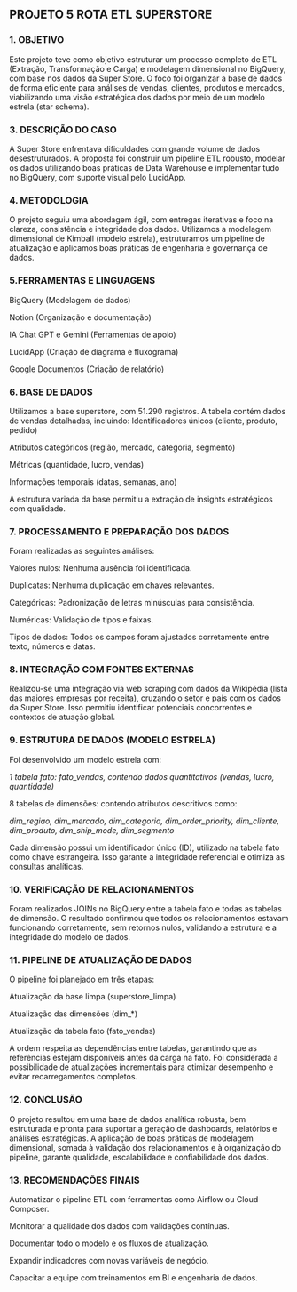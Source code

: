 ## ****PROJETO 5 ROTA ETL SUPERSTORE****


### 1. OBJETIVO
   
Este projeto teve como objetivo estruturar um processo completo de ETL (Extração, Transformação e Carga) e modelagem dimensional no BigQuery, com base nos dados da Super Store. O foco foi organizar a base de dados de forma eficiente para análises de vendas, clientes, produtos e mercados, viabilizando uma visão estratégica dos dados por meio de um modelo estrela (star schema).

### 3. DESCRIÇÃO DO CASO
   
A Super Store enfrentava dificuldades com grande volume de dados desestruturados. A proposta foi construir um pipeline ETL robusto, modelar os dados utilizando boas práticas de Data Warehouse e implementar tudo no BigQuery, com suporte visual pelo LucidApp.

### 4. METODOLOGIA
   
O projeto seguiu uma abordagem ágil, com entregas iterativas e foco na clareza, consistência e integridade dos dados. Utilizamos a modelagem dimensional de Kimball (modelo estrela), estruturamos um pipeline de atualização e aplicamos boas práticas de engenharia e governança de dados.

### 5.FERRAMENTAS E LINGUAGENS

BigQuery (Modelagem de dados)

Notion (Organização e documentação)

IA Chat GPT e Gemini (Ferramentas de apoio)

LucidApp (Criação de diagrama e fluxograma)

Google Documentos (Criação de relatório)

### 6. BASE DE DADOS
   
Utilizamos a base superstore, com 51.290 registros. A tabela contém dados de vendas detalhadas, incluindo:
Identificadores únicos (cliente, produto, pedido)


Atributos categóricos (região, mercado, categoria, segmento)


Métricas (quantidade, lucro, vendas)


Informações temporais (datas, semanas, ano)


A estrutura variada da base permitiu a extração de insights estratégicos com qualidade.

### 7. PROCESSAMENTO E PREPARAÇÃO DOS DADOS
   
Foram realizadas as seguintes análises:

Valores nulos: Nenhuma ausência foi identificada.


Duplicatas: Nenhuma duplicação em chaves relevantes.


Categóricas: Padronização de letras minúsculas para consistência.


Numéricas: Validação de tipos e faixas.


Tipos de dados: Todos os campos foram ajustados corretamente entre texto, números e datas.


### 8. INTEGRAÇÃO COM FONTES EXTERNAS
   
Realizou-se uma integração via web scraping com dados da Wikipédia (lista das maiores empresas por receita), cruzando o setor e país com os dados da Super Store. Isso permitiu identificar potenciais concorrentes e contextos de atuação global.

### 9. ESTRUTURA DE DADOS (MODELO ESTRELA)
   
Foi desenvolvido um modelo estrela com:

*1 tabela fato: fato_vendas, contendo dados quantitativos (vendas, lucro, quantidade)*


8 tabelas de dimensões: contendo atributos descritivos como:


*dim_regiao, dim_mercado, dim_categoria, dim_order_priority, dim_cliente, dim_produto, dim_ship_mode, dim_segmento*


Cada dimensão possui um identificador único (ID), utilizado na tabela fato como chave estrangeira. Isso garante a integridade referencial e otimiza as consultas analíticas.


### 10. VERIFICAÇÃO DE RELACIONAMENTOS
   
Foram realizados JOINs no BigQuery entre a tabela fato e todas as tabelas de dimensão. O resultado confirmou que todos os relacionamentos estavam funcionando corretamente, sem retornos nulos, validando a estrutura e a integridade do modelo de dados.

### 11. PIPELINE DE ATUALIZAÇÃO DE DADOS
    
O pipeline foi planejado em três etapas:

Atualização da base limpa (superstore_limpa)


Atualização das dimensões (dim_*)


Atualização da tabela fato (fato_vendas)


A ordem respeita as dependências entre tabelas, garantindo que as referências estejam disponíveis antes da carga na fato. Foi considerada a possibilidade de atualizações incrementais para otimizar desempenho e evitar recarregamentos completos.

### 12. CONCLUSÃO
    
O projeto resultou em uma base de dados analítica robusta, bem estruturada e pronta para suportar a geração de dashboards, relatórios e análises estratégicas. A aplicação de boas práticas de modelagem dimensional, somada à validação dos relacionamentos e à organização do pipeline, garante qualidade, escalabilidade e confiabilidade dos dados.

### 13. RECOMENDAÇÕES FINAIS
    
Automatizar o pipeline ETL com ferramentas como Airflow ou Cloud Composer.


Monitorar a qualidade dos dados com validações contínuas.


Documentar todo o modelo e os fluxos de atualização.


Expandir indicadores com novas variáveis de negócio.


Capacitar a equipe com treinamentos em BI e engenharia de dados.


